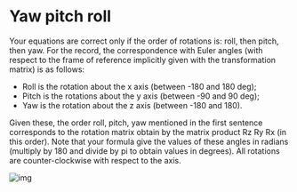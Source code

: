 # Yaw pitch roll

Your equations are correct only if the order of rotations is: roll, then pitch, then yaw. For the
record, the correspondence with Euler angles (with respect to the frame of reference implicitly
given with the transformation matrix) is as follows:

- Roll is the rotation about the x axis (between -180 and 180 deg);
- Pitch is the rotations about the y axis (between -90 and 90 deg);
- Yaw is the rotation about the z axis (between -180 and 180).

Given these, the order roll, pitch, yaw mentioned in the first sentence corresponds to the rotation
matrix obtain by the matrix product Rz Ry Rx (in this order). Note that your formula give the values
of these angles in radians (multiply by 180 and divide by pi to obtain values in degrees). All
rotations are counter-clockwise with respect to the axis.

![img](https://i.stack.imgur.com/65EKz.png)
